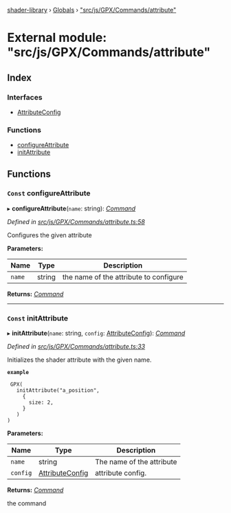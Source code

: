 [shader-library](../README.md) › [Globals](../globals.md) › ["src/js/GPX/Commands/attribute"](_src_js_gpx_commands_attribute_.md)

# External module: "src/js/GPX/Commands/attribute"

## Index

### Interfaces

* [AttributeConfig](../interfaces/_src_js_gpx_commands_attribute_.attributeconfig.md)

### Functions

* [configureAttribute](_src_js_gpx_commands_attribute_.md#const-configureattribute)
* [initAttribute](_src_js_gpx_commands_attribute_.md#const-initattribute)

## Functions

### `Const` configureAttribute

▸ **configureAttribute**(`name`: string): *[Command](../interfaces/_src_js_gpx_commands_types_.command.md)*

*Defined in [src/js/GPX/Commands/attribute.ts:58](https://github.com/devjeetr/shader-lib-2/blob/ba2fd65/src/js/GPX/Commands/attribute.ts#L58)*

Configures the given attribute

**Parameters:**

Name | Type | Description |
------ | ------ | ------ |
`name` | string | the name of the attribute to configure  |

**Returns:** *[Command](../interfaces/_src_js_gpx_commands_types_.command.md)*

___

### `Const` initAttribute

▸ **initAttribute**(`name`: string, `config`: [AttributeConfig](../interfaces/_src_js_gpx_commands_attribute_.attributeconfig.md)): *[Command](../interfaces/_src_js_gpx_commands_types_.command.md)*

*Defined in [src/js/GPX/Commands/attribute.ts:33](https://github.com/devjeetr/shader-lib-2/blob/ba2fd65/src/js/GPX/Commands/attribute.ts#L33)*

Initializes the shader attribute with the given
name.

**`example`** 
```
 GPX(
   initAttribute("a_position",
     {
       size: 2,
     }
   )
)
```

**Parameters:**

Name | Type | Description |
------ | ------ | ------ |
`name` | string | The name of the attribute |
`config` | [AttributeConfig](../interfaces/_src_js_gpx_commands_attribute_.attributeconfig.md) | attribute config. |

**Returns:** *[Command](../interfaces/_src_js_gpx_commands_types_.command.md)*

the command
